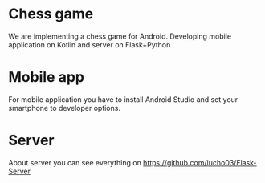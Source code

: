 # Chess game

We are implementing a chess game for Android.
Developing mobile application on Kotlin and server on Flask+Python

# Mobile app

For mobile application you have to install Android Studio and set your smartphone to developer options.

# Server

About server you can see everything on https://github.com/lucho03/Flask-Server
